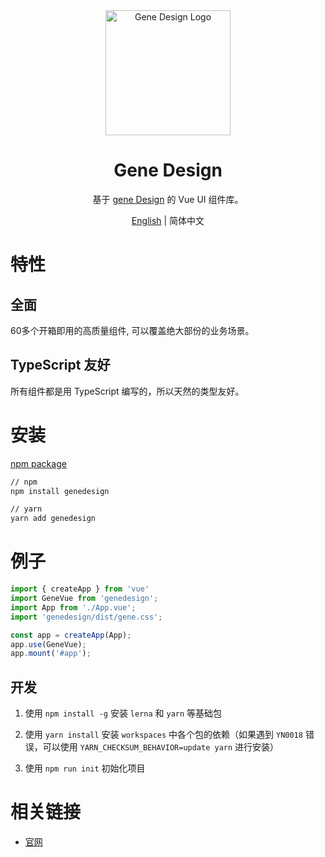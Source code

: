 <div align="center">
  <a href="https://uxd.lenovo.com/genedesign" target="_blank">
    <img alt="Gene Design Logo" width="200" src="https://uxd.lenovo.com/icon.svg"/>
  </a>
</div>

<div align="center">
  <h1>Gene Design</h1>
</div>

<div align="center">

基于 [gene Design](https://uxd.lenovo.com/genedesign/) 的 Vue UI 组件库。

</div>

<div align="center">

[English](./README.md) | 简体中文

</div>

# 特性

## 全面

60多个开箱即用的高质量组件, 可以覆盖绝大部份的业务场景。

## TypeScript 友好

所有组件都是用 TypeScript 编写的，所以天然的类型友好。

# 安装

[npm package](https://www.npmjs.com/package/genedesign)

```bash
// npm
npm install genedesign

// yarn
yarn add genedesign
```

# 例子

```typescript
import { createApp } from 'vue'
import GeneVue from 'genedesign';
import App from './App.vue';
import 'genedesign/dist/gene.css';

const app = createApp(App);
app.use(GeneVue);
app.mount('#app');
```

## 开发

1. 使用 `npm install -g` 安装 `lerna` 和 `yarn` 等基础包

2. 使用 `yarn install` 安装 `workspaces` 中各个包的依赖（如果遇到 `YN0018` 错误，可以使用 `YARN_CHECKSUM_BEHAVIOR=update yarn` 进行安装）

3. 使用 `npm run init` 初始化项目


# 相关链接

* [官网](https://uxd.lenovo.com/genedesign/)



